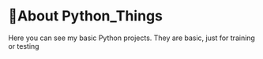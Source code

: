 # 🏅About Python_Things
Here you can see my basic Python projects. They are basic, just for training or testing
